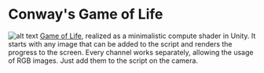 # Conway's Game of Life
![alt text](C:\unity_tutorials\GameOfLife_ComputeShader\overview.png)
[Game of Life](https://en.wikipedia.org/wiki/Conway%27s_Game_of_Life), realized as a minimalistic compute shader in Unity. It starts with any image that can be added to the script and renders the progress to the screen. Every channel works separately, allowing the usage of RGB images. Just add them to the script on the camera.
